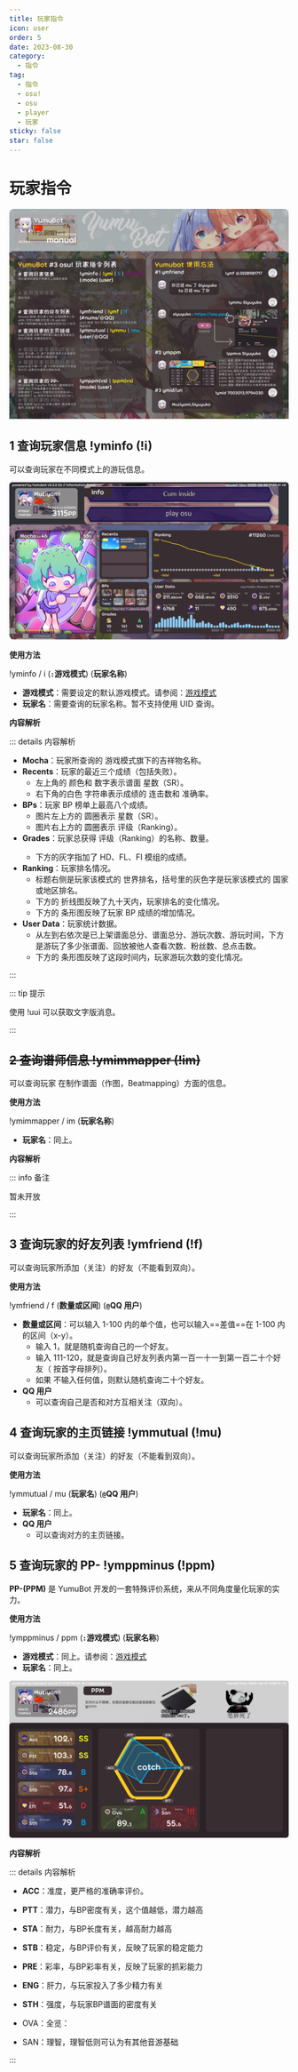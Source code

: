 ```yaml
---
title: 玩家指令
icon: user
order: 5
date: 2023-08-30
category:
  - 指令
tag:
  - 指令
  - osu!
  - osu
  - player
  - 玩家
sticky: false
star: false
---
```


# 玩家指令

![玩家指令列表](img/help-player.png)

## <HopeIcon icon="circle-info"/> 1 查询玩家信息 !yminfo (!i)

可以查询玩家在不同模式上的游玩信息。

![Info 面板](img/bot-info.png)

**使用方法**

!yminfo / i (**`:`游戏模式**) (**玩家名称**)

- **<HopeIcon icon="gamepad"/> 游戏模式**：需要设定的默认游戏模式。请参阅：[游戏模式](./score.md#_1-修改默认游戏模式-ymmode)
- **<HopeIcon icon="address-card"/> 玩家名**：需要查询的玩家名称。暂不支持使用 UID 查询。

**内容解析**

::: details 内容解析

- **Mocha**：玩家所查询的 <HopeIcon icon="gamepad"/> 游戏模式旗下的吉祥物名称。
- **Recents**：玩家的最近三个成绩（包括失败）。
  - 左上角的 <HopeIcon icon="palette"/> 颜色和 <HopeIcon icon="hashtag"/> 数字表示谱面 <HopeIcon icon="star"/> 星数（SR）。
  - 右下角的白色 <HopeIcon icon="font"/> 字符串表示成绩的 <HopeIcon icon="link"/> 连击数和 <HopeIcon icon="bullseye"/> 准确率。
- **BPs**：玩家 BP 榜单上最高八个成绩。
  - 图片左上方的 <HopeIcon icon="circle"/> 圆圈表示 <HopeIcon icon="star"/> 星数（SR）。
  - 图片右上方的 <HopeIcon icon="circle"/> 圆圈表示 <HopeIcon icon="ranking-star"/> 评级（Ranking）。
- **Grades**：玩家总获得 <HopeIcon icon="ranking-star"/> 评级（Ranking）的名称、数量。
  - 下方的灰字指加了 HD、FL、FI <HopeIcon icon="music"/> 模组的成绩。
- **Ranking**：玩家排名情况。
  - 标题右侧是玩家该模式的 <HopeIcon icon="trophy"/> 世界排名，括号里的灰色字是玩家该模式的 <HopeIcon icon="trophy"/> 国家或地区排名。
  - 下方的 <HopeIcon icon="chart-line"/> 折线图反映了九十天内，玩家排名的变化情况。
  - 下方的 <HopeIcon icon="chart-column"/> 条形图反映了玩家 BP 成绩的增加情况。
- **User Data**：玩家统计数据。
  - 从左到右依次是已上架谱面总分、谱面总分、游玩次数、游玩时间，下方是游玩了多少张谱面、回放被他人查看次数、粉丝数、总点击数。
  - 下方的 <HopeIcon icon="chart-column"/> 条形图反映了这段时间内，玩家游玩次数的变化情况。

:::

::: tip 提示

使用 !uui 可以获取文字版消息。

:::

## ~~<HopeIcon icon="compass-drafting"/> 2 查询谱师信息 !ymimmapper (!im)~~

可以查询玩家 <HopeIcon icon="map"/> 在制作谱面（作图，Beatmapping）方面的信息。

**使用方法**

!ymimmapper / im (**玩家名称**)

- **<HopeIcon icon="address-card"/> 玩家名**：同上。

**内容解析**

::: info 备注

暂未开放

:::

## <HopeIcon icon="user-group"/> 3 查询玩家的好友列表 !ymfriend (!f)

可以查询玩家所添加（关注）的好友（不能看到双向）。

**使用方法**

!ymfriend / f (**数量或区间**) (**`@`QQ 用户**)

- **<HopeIcon icon="ruler-combined"/> 数量或区间**：可以输入 1-100 内的单个值，也可以输入==差值==在 1-100 内的区间（x-y）。
  - 输入 1，就是随机查询自己的一个好友。
  - 输入 111-120，就是查询自己好友列表内第一百一十一到第一百二十个好友（<HopeIcon icon="arrow-down-a-z"/> 按首字母排列）。
  - 如果 <HopeIcon icon="circle-question"/> 不输入任何值，则默认随机查询二十个好友。
- **<HopeIcon icon="at"/> QQ 用户**
  - 可以查询自己是否和对方互相关注（双向）。

## <HopeIcon icon="link"/> 4 查询玩家的主页链接 !ymmutual (!mu)

可以查询玩家所添加（关注）的好友（不能看到双向）。

**使用方法**

!ymmutual / mu (**玩家名**) (**`@`QQ 用户**)

- **<HopeIcon icon="address-card"/> 玩家名**：同上。
- **<HopeIcon icon="at"/> QQ 用户**
  - 可以查询对方的主页链接。

## <HopeIcon icon="link"/> 5 查询玩家的 PP- !ymppminus (!ppm)

**PP-(PPM)** 是 YumuBot 开发的一套特殊评价系统，来从不同角度量化玩家的实力。

**使用方法**

!ymppminus / ppm (**`:`游戏模式**) (**玩家名称**)

- **<HopeIcon icon="gamepad"/> 游戏模式**：同上。请参阅：[游戏模式](./score.md#_1-修改默认游戏模式-ymmode)
- **<HopeIcon icon="address-card"/> 玩家名**：同上。

![PPM 面板](img/bot-ppm.png)

**内容解析**

::: details 内容解析

* **ACC**：准度，更严格的准确率评价。
* **PTT**：潜力，与BP密度有关，这个值越低，潜力越高
* **STA**：耐力，与BP长度有关，越高耐力越高
* **STB**：稳定，与BP评价有关，反映了玩家的稳定能力
* **PRE**：彩率，与BP彩率有关，反映了玩家的抓彩能力
* **ENG**：肝力，与玩家投入了多少精力有关
* **STH**：强度，与玩家BP谱面的密度有关

* OVA：全览：
* SAN：理智，理智低则可认为有其他音游基础

:::